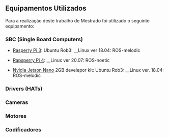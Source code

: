 ## Equipamentos Utilizados

Para a realização deste trabalho de Mestrado foi utilizado o seguinte equipamento:

### SBC (Single Board Computers)

- [Rasperry Pi 3](./Raspberry%20PI%203.md): Ubuntu Rob3: __Linux ver 18.04: ROS-melodic

- [Rapsperry Pi 4](./Raspberry%20PI%204.md): __Linux ver 20.07: ROS-noetic

- [Nvidia Jetson Nano](./Nvidia%20Jetson%20Nano.md) 2GB develepor kit: Ubuntu Rob3: __Linux ver. 18.04: ROS-melodic

### Drivers (HATs)


### Cameras


### Motores


### Codificadores






